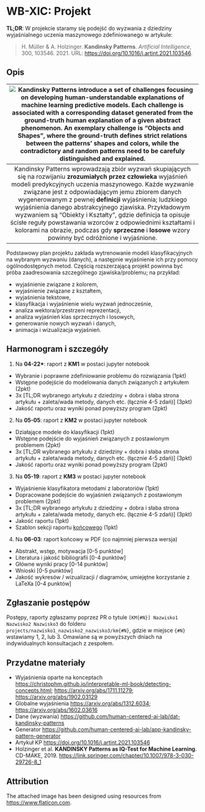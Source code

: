 # WB-XIC: Projekt

**TL;DR**: W projekcie staramy się podejść do wyzwania z dziedziny wyjaśnialnego uczenia maszynowego zdefiniowanego w artykule: 
> H. Müller & A. Holzinger. **Kandinsky Patterns**. *Artificial Intelligence*, 300, 103546. 2021. URL: https://doi.org/10.1016/j.artint.2021.103546.

## Opis

| ![Kandinsky Patterns introduce a set of challenges focusing on developing **human-understandable** explanations of machine learning predictive models. Each challenge is associated with a corresponding dataset generated from the **ground-truth** human explanation of a given abstract phenomenon. An exemplary challenge is “Objects and Shapes”, where the ground-truth defines strict relations between the patterns’ shapes and colors, while the **contradictory** and **random** patterns need to be carefuly distinguished and explained.](graphical_abstract.png) |
|:--:| 
| Kandinsky Patterns wprowadzają zbiór wyzwań skupiających się na rozwijaniu **zrozumiałych przez człowieka** wyjaśnień modeli predykcyjnych uczenia maszynowego. Każde wyzwanie związane jest z odpowiadającym jemu zbiorem danych wygenerowanym z pewnej **definicji** wyjaśnienia; ludzkiego wyjaśnienia danego abstrakcyjnego zjawiska. Przykładowym wyzwaniem są “Obiekty i Kształty”, gdzie definicja ta opisuje ścisłe reguły powstawania wzorców z odpowiednimi kształtami i kolorami na obrazie, podczas gdy **sprzeczne** i **losowe** wzory powinny być odróżnione i wyjaśnione. |

Podstawowy plan projektu zakłada wytrenowanie modeli klasyfikacyjnych na wybranym wyzwaniu (danych), a następnie wyjaśnienie ich przy pomocy ogólnodostępnych metod. Częścią rozszerzającą projekt powinna być próba zaadresowania szczególnego zjawiska/problemu; na przykład:
- wyjaśnienie związane z kolorem,
- wyjaśnienie związane z kształtem,
- wyjaśnienia tekstowe,
- klasyfikacja i wyjaśnienie wielu wyzwań jednocześnie,
- analiza wektora/przestrzeni reprezentacji,
- analiza wyjaśnień klas sprzecznych i losowych,
- generowanie nowych wyzwań i danych,
- animacja i wizualizacja wyjaśnień.

## Harmonogram i szczegóły

1. Na **04-22\***: raport z **KM1** w postaci jupyter notebook
- Wybranie i poprawne zdefiniowanie problemu do rozwiązania (1pkt)
- Wstępne podejście do modelowania danych związanych z artykułem (2pkt)
- 3x [TL;DR wybranego artykułu z dziedziny + dobra i słaba strona artykułu + zaleta/wada metody, danych etc. (łącznie 4-5 zdań)] (3pkt)
- Jakość raportu oraz wyniki ponad powyższy program (2pkt)
2. Na **05-05**: raport z **KM2** w postaci jupyter notebook
- Działające modele do klasyfikacji (1pkt)
- Wstępne podejście do wyjaśnień związanych z postawionym problemem (2pkt)
- 3x [TL;DR wybranego artykułu z dziedziny + dobra i słaba strona artykułu + zaleta/wada metody, danych etc. (łącznie 4-5 zdań)] (3pkt)
- Jakość raportu oraz wyniki ponad powyższy program (2pkt)
3. Na **05-19**: raport z **KM3** w postaci jupyter notebook
- Wyjaśnienie klasyfikatora metodami z laboratoriów (1pkt)
- Dopracowane podejście do wyjaśnień związanych z postawionym problemem (2pkt)
- 3x [TL;DR wybranego artykułu z dziedziny + dobra i słaba strona artykułu + zaleta/wada metody, danych etc. (łącznie 4-5 zdań)] (3pkt)
- Jakość raportu (1pkt)
- Szablon sekcji raportu <ins>końcowego</ins> (1pkt)
4. Na **06-03**: raport końcowy w PDF (co najmniej pierwsza wersja)
- Abstrakt, wstęp, motywacja [0-5 punktów]
- Literatura i jakość bibliografii [0-4 punktów]
- Główne wyniki pracy [0-14 punktów]
- Wnioski [0-5 punktów]
- Jakość wykresów / wizualizacji / diagramów, umiejętne korzystanie z LaTeXa [0-4 punktów]

## Zgłaszanie postępów

Postępy, raporty zgłaszamy poprzez PR o tytule `[KM{#N}] Nazwisko1 Nazwisko2 Nazwisko3` do folderu `projects/nazwisko1_nazwisko2_nazwisko3/km{#N}`, gdzie w miejsce `{#N}` wstawiamy 1, 2, lub 3. Omawiane są w powyższych dniach na indywidualnych konsultacjach z zespołem.

## Przydatne materiały
- Wyjaśnienia oparte na konceptach https://christophm.github.io/interpretable-ml-book/detecting-concepts.html; https://arxiv.org/abs/1711.11279; https://arxiv.org/abs/1902.03129
- Globalne wyjaśnienia https://arxiv.org/abs/1312.6034; https://arxiv.org/abs/1602.03616
- Dane (wyzwania) https://github.com/human-centered-ai-lab/dat-kandinsky-patterns
- Generator https://github.com/human-centered-ai-lab/app-kandinsky-pattern-generator
- Artykuł KP https://doi.org/10.1016/j.artint.2021.103546
- Holzinger et al. **KANDINSKY Patterns as IQ-Test for Machine Learning**. CD-MAKE, 2019. https://link.springer.com/chapter/10.1007/978-3-030-29726-8_1

## Attribution

The attached image has been designed using resources from https://www.flaticon.com.
